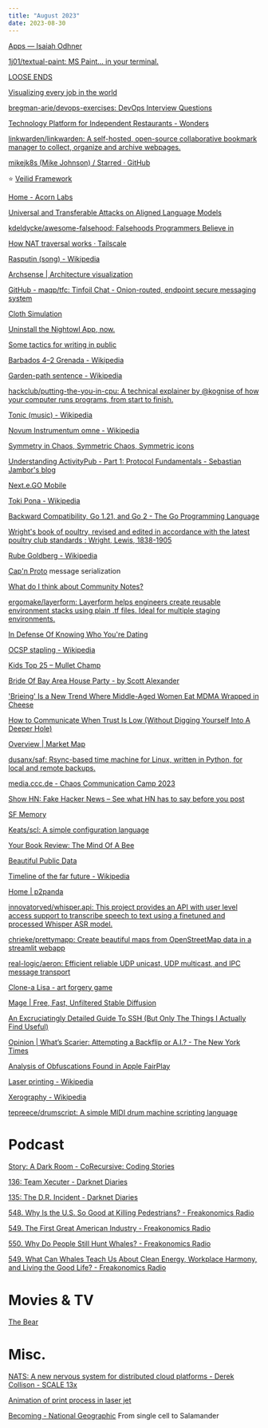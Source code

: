 ```yaml
---
title: "August 2023"
date: 2023-08-30
---
```



[Apps — Isaiah Odhner](https://isaiahodhner.io/apps)

[1j01/textual-paint: MS Paint... in your terminal.](https://github.com/1j01/textual-paint)

[LOOSE ENDS](https://www.looseendsproject.org/)

[Visualizing every job in the world](https://duarteocarmo.com/blog/every-job-world)

[bregman-arie/devops-exercises: DevOps Interview Questions](https://github.com/bregman-arie/devops-exercises)

[Technology Platform for Independent Restaurants - Wonders](https://wondersco.com/)

[linkwarden/linkwarden: A self-hosted, open-source collaborative bookmark manager to collect, organize and archive webpages.](https://github.com/linkwarden/linkwarden)

[mikejk8s (Mike Johnson) / Starred · GitHub](https://github.com/mikejk8s?tab=stars)

⭐️ [Veilid Framework](https://veilid.com/)

[Home - Acorn Labs](https://www.acorn.io/)

[Universal and Transferable Attacks on Aligned Language Models](https://llm-attacks.org/)

[kdeldycke/awesome-falsehood: Falsehoods Programmers Believe in](https://github.com/kdeldycke/awesome-falsehood)

[How NAT traversal works · Tailscale](https://tailscale.com/blog/how-nat-traversal-works/)

[Rasputin (song) - Wikipedia](https://en.m.wikipedia.org/wiki/Rasputin_(song))

[Archsense | Architecture visualization](https://www.archsense.dev/)

[GitHub - maqp/tfc: Tinfoil Chat - Onion-routed, endpoint secure messaging system](https://github.com/maqp/tfc)

[Cloth Simulation](https://oimo.io/works/cloth/)

[Uninstall the Nightowl App, now.](https://robins.one/notes/uninstall-the-nightowl-app-now.html)

[Some tactics for writing in public](https://jvns.ca/blog/2023/08/07/tactics-for-writing-in-public/)

[Barbados 4–2 Grenada - Wikipedia](https://en.m.wikipedia.org/wiki/Barbados_4%E2%80%932_Grenada)

[Garden-path sentence - Wikipedia](https://en.m.wikipedia.org/wiki/Garden-path_sentence)

[hackclub/putting-the-you-in-cpu: A technical explainer by @kognise of how your computer runs programs, from start to finish.](https://github.com/hackclub/putting-the-you-in-cpu)

[Tonic (music) - Wikipedia](https://en.m.wikipedia.org/wiki/Tonic_(music))

[Novum Instrumentum omne - Wikipedia](https://en.m.wikipedia.org/wiki/Novum_Instrumentum_omne)

[Symmetry in Chaos, Symmetric Chaos, Symmetric icons](http://paulbourke.net/fractals/symmetryinchaos/)

[Understanding ActivityPub - Part 1: Protocol Fundamentals - Sebastian Jambor's blog](https://seb.jambor.dev/posts/understanding-activitypub/)

[Next.e.GO Mobile](https://e-go-mobile.com/en)

[Toki Pona - Wikipedia](https://en.m.wikipedia.org/wiki/Toki_Pona)

[Backward Compatibility, Go 1.21, and Go 2 - The Go Programming Language](https://go.dev/blog/compat)

[Wright's book of poultry, revised and edited in accordance with the latest poultry club standards : Wright, Lewis, 1838-1905](https://archive.org/details/wrightsbookofpou00wrig)

[Rube Goldberg - Wikipedia](https://en.m.wikipedia.org/wiki/Rube_Goldberg)

[Cap'n Proto](https://capnproto.org/) message serialization

[What do I think about Community Notes?](https://vitalik.eth.limo/general/2023/08/16/communitynotes.html)

[ergomake/layerform: Layerform helps engineers create reusable environment stacks using plain .tf files. Ideal for multiple staging environments.](https://github.com/ergomake/layerform)

[In Defense Of Knowing Who You're Dating](https://astralcodexten.substack.com/p/in-defense-of-describable-dating)

[OCSP stapling - Wikipedia](https://en.wikipedia.org/wiki/OCSP_stapling)

[Kids Top 25 – Mullet Champ](https://www.mulletchamp.com/all-digital-contests/2023-kids-digital-contest/kids-top-25/)

[Bride Of Bay Area House Party - by Scott Alexander](https://astralcodexten.substack.com/p/bride-of-bay-area-house-party)

['Brieing' Is a New Trend Where Middle-Aged Women Eat MDMA Wrapped in Cheese](https://www.vice.com/en/article/9k8ypz/brieing-is-a-new-trend-where-middle-aged-women-eat-mdma-wrapped-in-cheese)

[How to Communicate When Trust Is Low (Without Digging Yourself Into A Deeper Hole)](https://charity.wtf/2023/08/17/how-to-communicate-when-trust-is-low-without-digging-yourself-into-a-deeper-hole/)

[Overview | Market Map](https://marketmap.one/overview)

[dusanx/saf: Rsync-based time machine for Linux, written in Python, for local and remote backups.](https://github.com/dusanx/saf)

[media.ccc.de - Chaos Communication Camp 2023](https://media.ccc.de/c/camp2023)

[Show HN: Fake Hacker News – See what HN has to say before you post](https://news.ycombinator.com/item?id=37203065)

[SF Memory](https://sfmemory.org/)

[Keats/scl: A simple configuration language](https://github.com/Keats/scl)

[Your Book Review: The Mind Of A Bee](https://astralcodexten.substack.com/p/your-book-review-the-mind-of-a-bee)

[Beautiful Public Data](https://www.beautifulpublicdata.com/)

[Timeline of the far future - Wikipedia](https://en.m.wikipedia.org/wiki/Timeline_of_the_far_future)

[Home | p2panda](https://p2panda.org/)

[innovatorved/whisper.api: This project provides an API with user level access support to transcribe speech to text using a finetuned and processed Whisper ASR model.](https://github.com/innovatorved/whisper.api)

[chrieke/prettymapp: Create beautiful maps from OpenStreetMap data in a streamlit webapp](https://github.com/chrieke/prettymapp)

[real-logic/aeron: Efficient reliable UDP unicast, UDP multicast, and IPC message transport](https://github.com/real-logic/aeron)

[Clone-a Lisa - art forgery game](https://vole.wtf/clone-a-lisa/)

[Mage | Free, Fast, Unfiltered Stable Diffusion](https://www.mage.space/)

[An Excruciatingly Detailed Guide To SSH (But Only The Things I Actually Find Useful)](https://grahamhelton.com/blog/ssh-cheatsheet/)

[Opinion | What’s Scarier: Attempting a Backflip or A.I.? - The New York Times](https://www.nytimes.com/2023/08/22/opinion/artificial-intelligence-backflip.html)

[Analysis of Obfuscations Found in Apple FairPlay](https://nicolo.dev/en/blog/fairplay-apple-obfuscation/)

[Laser printing - Wikipedia](https://en.wikipedia.org/wiki/Laser_printing)

[Xerography - Wikipedia](https://en.wikipedia.org/wiki/Xerography)

[tepreece/drumscript: A simple MIDI drum machine scripting language](https://github.com/tepreece/drumscript)


# Podcast

[Story: A Dark Room - CoRecursive: Coding Stories](https://corecursive.com/a-dark-room-with-amir-rajan/)

[136: Team Xecuter - Darknet Diaries](https://darknetdiaries.com/episode/136/)

[135: The D.R. Incident - Darknet Diaries](https://darknetdiaries.com/episode/135/)

[548. Why Is the U.S. So Good at Killing Pedestrians? - Freakonomics Radio](https://freakonomics.com/podcast/why-is-the-u-s-so-good-at-killing-pedestrians/)

[549. The First Great American Industry - Freakonomics Radio](https://freakonomics.com/podcast/the-first-great-american-industry/)

[550. Why Do People Still Hunt Whales? - Freakonomics Radio](https://freakonomics.com/podcast/why-do-people-still-hunt-whales/)

[549. What Can Whales Teach Us About Clean Energy, Workplace Harmony, and Living the Good Life? - Freakonomics Radio](https://freakonomics.com/podcast/what-can-whales-teach-us-about-clean-energy-workplace-harmony-and-living-the-good-life/)

# Movies & TV

[The Bear](https://en.wikipedia.org/wiki/The_Bear_(TV_series))

<!-- # Books -->

# Misc.

[NATS: A new nervous system for distributed cloud platforms - Derek Collison - SCALE 13x](https://www.youtube.com/watch?v=sm63oAVPqAM)

[Animation of print process in laser jet](https://www.youtube.com/watch?v=EwvmNv1leUo)

[Becoming - National Geographic](https://pmdvod.nationalgeographic.com/NG_Video/772/995/1442844739770_1550184269599_1442865731523_mp4_video_1024x576_1632000_primary_audio_eng_3.mp4) From single cell to Salamander
